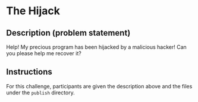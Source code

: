 # The Hijack

## Description (problem statement)

Help! My precious program has been hijacked by a malicious hacker! Can you please help me recover it?

## Instructions

For this challenge, participants are given the description above and the files under the `publish` directory.
